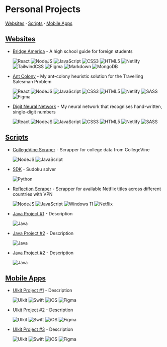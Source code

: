 # Personal Projects

[Websites](#websites) · [Scripts](#scripts) · [Mobile Apps](#mobile-apps)

## [Websites](https://github.com/stars/tadahiroueta/lists/websites)
- [Bridge America](https://github.com/tadahiroueta/bridge-america) - A high school guide for foreign students

    ![React](https://img.shields.io/badge/react-%2320232a.svg?style=for-the-badge&logo=react&logoColor=%2361DAFB) ![NodeJS](https://img.shields.io/badge/node.js-6DA55F?style=for-the-badge&logo=node.js&logoColor=white) ![JavaScript](https://img.shields.io/badge/javascript-%23323330.svg?style=for-the-badge&logo=javascript&logoColor=%23F7DF1E) ![CSS3](https://img.shields.io/badge/css3-%231572B6.svg?style=for-the-badge&logo=css3&logoColor=white) ![HTML5](https://img.shields.io/badge/html5-%23E34F26.svg?style=for-the-badge&logo=html5&logoColor=white) ![Netlify](https://img.shields.io/badge/netlify-%23000000.svg?style=for-the-badge&logo=netlify&logoColor=#00C7B7) ![TailwindCSS](https://img.shields.io/badge/tailwindcss-%2338B2AC.svg?style=for-the-badge&logo=tailwind-css&logoColor=white) ![Figma](https://img.shields.io/badge/figma-%23F24E1E.svg?style=for-the-badge&logo=figma&logoColor=white) ![Markdown](https://img.shields.io/badge/markdown-%23000000.svg?style=for-the-badge&logo=markdown&logoColor=white) ![MongoDB](https://img.shields.io/badge/MongoDB-%234ea94b.svg?style=for-the-badge&logo=mongodb&logoColor=white)

- [Ant Colony](https://github.com/tadahiroueta/ant-colony/) - My ant-colony heuristic solution for the Travelling Salesman Problem
    
    ![React](https://img.shields.io/badge/react-%2320232a.svg?style=for-the-badge&logo=react&logoColor=%2361DAFB) ![NodeJS](https://img.shields.io/badge/node.js-6DA55F?style=for-the-badge&logo=node.js&logoColor=white) ![JavaScript](https://img.shields.io/badge/javascript-%23323330.svg?style=for-the-badge&logo=javascript&logoColor=%23F7DF1E) ![CSS3](https://img.shields.io/badge/css3-%231572B6.svg?style=for-the-badge&logo=css3&logoColor=white) ![HTML5](https://img.shields.io/badge/html5-%23E34F26.svg?style=for-the-badge&logo=html5&logoColor=white) ![Netlify](https://img.shields.io/badge/netlify-%23000000.svg?style=for-the-badge&logo=netlify&logoColor=#00C7B7) ![SASS](https://img.shields.io/badge/SASS-hotpink.svg?style=for-the-badge&logo=SASS&logoColor=white) ![Figma](https://img.shields.io/badge/figma-%23F24E1E.svg?style=for-the-badge&logo=figma&logoColor=white)

- [Digit Neural Network](https://github.com/tadahiroueta/digit-neural-network) - My neural network that recognises hand-written, single-digit numbers

    ![React](https://img.shields.io/badge/react-%2320232a.svg?style=for-the-badge&logo=react&logoColor=%2361DAFB) ![NodeJS](https://img.shields.io/badge/node.js-6DA55F?style=for-the-badge&logo=node.js&logoColor=white) ![JavaScript](https://img.shields.io/badge/javascript-%23323330.svg?style=for-the-badge&logo=javascript&logoColor=%23F7DF1E) ![CSS3](https://img.shields.io/badge/css3-%231572B6.svg?style=for-the-badge&logo=css3&logoColor=white) ![HTML5](https://img.shields.io/badge/html5-%23E34F26.svg?style=for-the-badge&logo=html5&logoColor=white) ![Netlify](https://img.shields.io/badge/netlify-%23000000.svg?style=for-the-badge&logo=netlify&logoColor=#00C7B7) ![SASS](https://img.shields.io/badge/SASS-hotpink.svg?style=for-the-badge&logo=SASS&logoColor=white)

## [Scripts](https://github.com/stars/tadahiroueta/lists/scripts)

- [CollegeVine Scraper](https://github.com/tadahiroueta/collegevine-scraper) - Scrapper for college data from CollegeVine

    ![NodeJS](https://img.shields.io/badge/node.js-6DA55F?style=for-the-badge&logo=node.js&logoColor=white) ![JavaScript](https://img.shields.io/badge/javascript-%23323330.svg?style=for-the-badge&logo=javascript&logoColor=%23F7DF1E)

- [SDK](https://github.com/tadahiroueta/sdk) - Sudoku solver

    ![Python](https://img.shields.io/badge/python-3670A0?style=for-the-badge&logo=python&logoColor=ffdd54)

- [Reflection Scraper](https://github.com/tadahiroueta/reflection-scraper) - Scrapper for available Netflix titles across different countries with VPN

    ![NodeJS](https://img.shields.io/badge/node.js-6DA55F?style=for-the-badge&logo=node.js&logoColor=white) ![JavaScript](https://img.shields.io/badge/javascript-%23323330.svg?style=for-the-badge&logo=javascript&logoColor=%23F7DF1E) ![Windows 11](https://img.shields.io/badge/Windows%2011-%230079d5.svg?style=for-the-badge&logo=Windows%2011&logoColor=white) ![Netflix](https://img.shields.io/badge/Netflix-E50914?style=for-the-badge&logo=netflix&logoColor=white)

- [Java Project #1](https://github.com/tadahiroueta/) - Description

    ![Java](https://img.shields.io/badge/java-%23ED8B00.svg?style=for-the-badge&logo=oracle&logoColor=white)

- [Java Project #2](https://github.com/tadahiroueta/) - Description

    ![Java](https://img.shields.io/badge/java-%23ED8B00.svg?style=for-the-badge&logo=oracle&logoColor=white)

- [Java Project #2](https://github.com/tadahiroueta/) - Description

    ![Java](https://img.shields.io/badge/java-%23ED8B00.svg?style=for-the-badge&logo=oracle&logoColor=white)

## [Mobile Apps](https://github.com/stars/tadahiroueta/lists/mobile-apps)

- [UIkit Project #1](https://github.com/tadahiroueta/) - Description

    ![UIkit](https://img.shields.io/badge/uikit-2581d0?style=for-the-badge&logo=uikit&logoColor=white) ![Swift](https://img.shields.io/badge/swift-F54A2A?style=for-the-badge&logo=swift&logoColor=white) ![iOS](https://img.shields.io/badge/iOS-000000?style=for-the-badge&logo=ios&logoColor=white) ![Figma](https://img.shields.io/badge/figma-%23F24E1E.svg?style=for-the-badge&logo=figma&logoColor=white)

- [UIkit Project #2](https://github.com/tadahiroueta/) - Description

    ![UIkit](https://img.shields.io/badge/uikit-2581d0?style=for-the-badge&logo=uikit&logoColor=white) ![Swift](https://img.shields.io/badge/swift-F54A2A?style=for-the-badge&logo=swift&logoColor=white) ![iOS](https://img.shields.io/badge/iOS-000000?style=for-the-badge&logo=ios&logoColor=white) ![Figma](https://img.shields.io/badge/figma-%23F24E1E.svg?style=for-the-badge&logo=figma&logoColor=white)

- [UIkit Project #3](https://github.com/tadahiroueta/) - Description

    ![UIkit](https://img.shields.io/badge/uikit-2581d0?style=for-the-badge&logo=uikit&logoColor=white) ![Swift](https://img.shields.io/badge/swift-F54A2A?style=for-the-badge&logo=swift&logoColor=white) ![iOS](https://img.shields.io/badge/iOS-000000?style=for-the-badge&logo=ios&logoColor=white) ![Figma](https://img.shields.io/badge/figma-%23F24E1E.svg?style=for-the-badge&logo=figma&logoColor=white)
